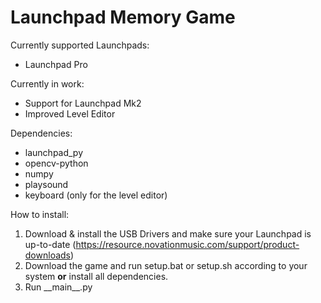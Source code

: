 # Launchpad Memory Game

Currently supported Launchpads:
- Launchpad Pro

Currently in work:
- Support for Launchpad Mk2
- Improved Level Editor

Dependencies:
- launchpad_py
- opencv-python
- numpy
- playsound 
- keyboard (only for the level editor)

How to install:
1. Download & install the USB Drivers and make sure your Launchpad is up-to-date (https://resource.novationmusic.com/support/product-downloads)
2. Download the game and run setup.bat or setup.sh according to your system __or__ install all dependencies.
3. Run \_\_main\_\_.py 
